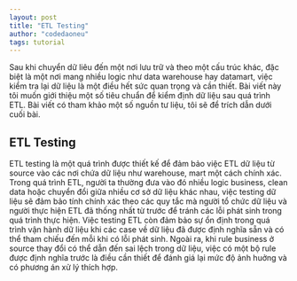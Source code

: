```yaml
---
layout: post
title: "ETL Testing"
author: "codedaoneu"
tags: tutorial
---
```


Sau khi chuyển dữ liêu đến một nơi lưu trữ và theo một cấu trúc khác, đặc biệt là một nơi
mang nhiều logic như data warehouse hay datamart, việc kiểm tra lại dữ liệu
là một điều hết sức quan trọng và cần thiết. Bài viết này tôi muốn giới thiệu
một số tiêu chuẩn để kiểm định dữ liệu sau quá trình ETL. Bài viết có tham khảo
một số nguồn tư liệu, tôi sẽ để trích dẫn dưới cuối bài.

## ETL Testing

ETL testing là một quá trình được thiết kế để đảm bảo việc ETL dữ liệu từ source
vào các nơi chứa dữ liệu như warehouse, mart một cách chính xác.
Trong quá trình ETL, người ta thường đưa vào đó nhiều logic business, clean data
hoặc chuyển đổi giữa nhiều cơ sở dữ liệu khác nhau, việc testing dữ liệu sẽ
đảm bảo tính chính xác theo các quy tắc mà người tổ chức dữ liệu và người thực
hiện ETL đã thống nhất từ trước để tránh các lỗi phát sinh trong quá trình
thực hiện. Việc testing ETL còn đảm bảo sự ổn định trong quá trình vận hành
dữ liệu khi các case về dữ liệu đã được định nghĩa sẵn và có thể tham chiếu đến
mỗi khi có lỗi phát sinh. Ngoài ra, khi rule business ở source thay đổi có thể
dẫn đến sai lệch trong dữ liệu, việc có một bộ rule được định nghĩa trước là điều
cần thiết để đánh giá lại mức độ ảnh huởng và có phương án xử lý thích hợp.

